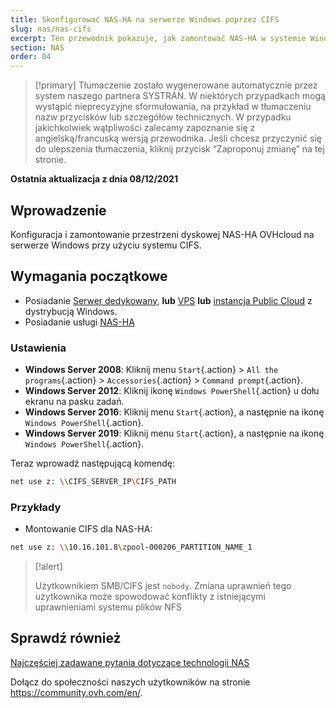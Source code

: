 ```yaml
---
title: Skonfigurować NAS-HA na serwerze Windows poprzez CIFS
slug: nas/nas-cifs
excerpt: Ten przewodnik pokazuje, jak zamontować NAS-HA w systemie Windows Server poprzez CIFS.
section: NAS
order: 04
---
```


> [!primary]
> Tłumaczenie zostało wygenerowane automatycznie przez system naszego partnera SYSTRAN. W niektórych przypadkach mogą wystąpić nieprecyzyjne sformułowania, na przykład w tłumaczeniu nazw przycisków lub szczegółów technicznych. W przypadku jakichkolwiek wątpliwości zalecamy zapoznanie się z angielską/francuską wersją przewodnika. Jeśli chcesz przyczynić się do ulepszenia tłumaczenia, kliknij przycisk “Zaproponuj zmianę” na tej stronie.
>

**Ostatnia aktualizacja z dnia 08/12/2021**

## Wprowadzenie

Konfiguracja i zamontowanie przestrzeni dyskowej NAS-HA OVHcloud na serwerze Windows przy użyciu systemu CIFS.

## Wymagania początkowe

- Posiadanie [Serwer dedykowany](https://www.ovhcloud.com/pl/bare-metal/), **lub**  [VPS](https://www.ovhcloud.com/pl/vps/) **lub** [instancja Public Cloud](https://www.ovhcloud.com/pl/public-cloud/) z dystrybucją Windows.
- Posiadanie usługi [NAS-HA](https://www.ovh.pl/nas/)

### Ustawienia

- **Windows Server 2008**: Kliknij menu `Start`{.action} > `All the programs`{.action} > `Accessories`{.action} > `Command prompt`{.action}.
- **Windows Server 2012**: Kliknij ikonę `Windows PowerShell`{.action} u dołu ekranu na pasku zadań.
- **Windows Server 2016**: Kliknij menu `Start`{.action}, a następnie na ikonę `Windows PowerShell`{.action}.
- **Windows Server 2019**: Kliknij menu `Start`{.action}, a następnie na ikonę `Windows PowerShell`{.action}.

Teraz wprowadź następującą komendę:

```bash
net use z: \\CIFS_SERVER_IP\CIFS_PATH
```

### Przykłady

- Montowanie CIFS dla NAS-HA:

```bash
net use z: \\10.16.101.8\zpool-000206_PARTITION_NAME_1
```

> [!alert]
>
> Użytkownikiem SMB/CIFS jest `nobody`. Zmiana uprawnień tego użytkownika może spowodować konflikty z istniejącymi uprawnieniami systemu plików NFS 
> 

## Sprawdź również

[Najczęściej zadawane pytania dotyczące technologii NAS](https://docs.ovh.com/pl/storage/faq-nas/)

Dołącz do społeczności naszych użytkowników na stronie <https://community.ovh.com/en/>.
